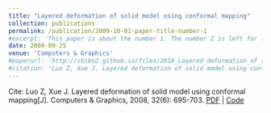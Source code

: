 ```yaml
---
title: "Layered deformation of solid model using conformal mapping"
collection: publications
permalink: /publication/2009-10-01-paper-title-number-1
#excerpt: 'This paper is about the number 1. The number 2 is left for future work.'
date: 2008-09-25
venue: 'Computers & Graphics'
#paperurl: 'http://shibo2.github.io/files/2018_Layered_deformation_of_solid_model_using_conformal_mapping.pdf'
#citation: 'Luo Z, Xue J. Layered deformation of solid model using conformal mapping[J]. Computers & Graphics, 2008, 32(6): 695-703.'
---
```


Cite: Luo Z, Xue J. Layered deformation of solid model using conformal mapping[J]. Computers & Graphics, 2008, 32(6): 695-703. [PDF](http://shibo2.github.io/files/2018_Layered_deformation_of_solid_model_using_conformal_mapping.pdf) \| [Code](http://shibo2.github.io)